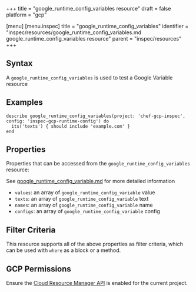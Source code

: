 +++
title = "google_runtime_config_variables resource"
draft = false
platform = "gcp"

[menu]
  [menu.inspec]
    title = "google_runtime_config_variables"
    identifier = "inspec/resources/google_runtime_config_variables.md google_runtime_config_variables resource"
    parent = "inspec/resources"
+++


## Syntax
A `google_runtime_config_variables` is used to test a Google Variable resource

## Examples
```
describe google_runtime_config_variables(project: 'chef-gcp-inspec', config: 'inspec-gcp-runtime-config') do
  its('texts') { should include 'example.com' }
end
```

## Properties
Properties that can be accessed from the `google_runtime_config_variables` resource:

See [google_runtime_config_variable.md](google_runtime_config_variable.md) for more detailed information
  * `values`: an array of `google_runtime_config_variable` value
  * `texts`: an array of `google_runtime_config_variable` text
  * `names`: an array of `google_runtime_config_variable` name
  * `configs`: an array of `google_runtime_config_variable` config

## Filter Criteria
This resource supports all of the above properties as filter criteria, which can be used
with `where` as a block or a method.

## GCP Permissions

Ensure the [Cloud Resource Manager API](https://console.cloud.google.com/apis/library/cloudresourcemanager.googleapis.com/) is enabled for the current project.
